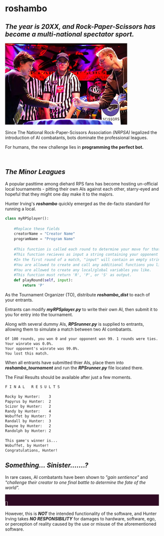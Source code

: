# roshambo

## _The year is 20XX, and Rock-Paper-Scissors has become a multi-national spectator sport._

<img src="https://github.com/hunterirving/roshambo/blob/master/photo-rock_paper_scissors2.jpg">

Since The National Rock-Paper-Scissors Association _(NRPSA)_ legalized the introduction of AI combatants, bots dominate the professional leagues.



For humans, the new challenge lies in __programming the perfect bot.__

<br>

## _The Minor Leagues_

A popular pasttime among diehard RPS fans has become hosting un-official local tournaments - pitting their own AIs against each other, starry-eyed and hopeful that they might one day make it to the majors.

Hunter Irving's ___roshambo___ quickly emerged as the de-facto standard for running a local.

```python
class myRPSplayer():

    #Replace these fields
    creatorName = "Creator Name"
    programName = "Program Name"

    #This function is called each round to determine your move for that round.
    #This function recieves as input a string containing your opponent's move from the last round.
    #In the first round of a match, "input" will contain an empty string.
    #You are allowed to create and call any additional functions you like.
    #You are allowed to create any local/global variables you like.
    #This function must return 'R', 'P', or 'S' as output.
    def playRound(self, input):
        return 'P'
```

As the Tournament Organizer (TO), distribute ___roshambo_dist___ to each of your entrants.

Entrants can modify ___myRPSplayer.py___ to write their own AI, then submit it to you for entry into the tournament.

Along with several dummy AIs, ___RPSrunner.py___ is supplied to entrants, allowing them to simulate a match between two AI combatants.

```
Of 100 rounds, you won 0 and your opponent won 99. 1 rounds were ties.
Your winrate was 0.0%.
Your opponent's winrate was 99.0%.
You lost this match.
```

When all entrants have submitted thier AIs, place them into ___roshambo_tournament___ and run the ___RPSrunner.py___ file located there.

The Final Results should be available after just a few moments.

```
F I N A L   R E S U L T S

Rocky by Hunter:	3
Papyrus by Hunter:	2
Scizor by Hunter:	2
Randy by Hunter:	4
Wobuffet by Hunter:	7
Randall by Hunter:	3
Dwayne by Hunter:	2
Randolph by Hunter:	2

This game's winner is...
Wobuffet, by Hunter!
Congratulations, Hunter!
```

## _Something... Sinister.......?_

In rare cases, AI combatants have been shown to _"gain sentience"_ and _"challenge their creator to one final battle to determine the fate of the world"._

<img src="https://github.com/hunterirving/roshambo/blob/master/thisthingispossessed.gif">

However, this is ___NOT___ the intended functionality of the software, and Hunter Irving takes ___NO RESPONSIBILITY___ for damages to hardware, software, ego, or perception of reality caused by the use or misuse of the aforementioned software.
